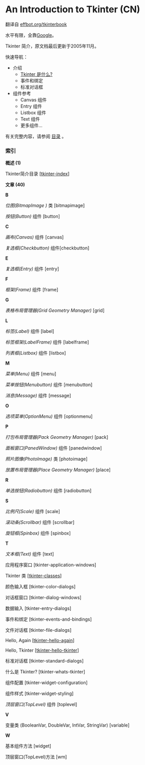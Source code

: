 # An Introduction to Tkinter (CN) #
翻译自 [effbot.org/tkinterbook](http://effbot.org/tkinterbook/)

水平有限，全靠[Google](http://translate.google.cn/)。


Tkinter 简介，原文档最后更新于2005年11月。

快速导航：

- 介绍
  - [Tkinter 是什么?](whats-tkinter.md)
  - 事件和绑定
  - 标准对话框
- 组件参考
  - Canvas 组件
  - Entry 组件
  - Listbox 组件
  - Text 组件
  - 更多组件…


有关完整内容，请参阅 [目录](index.md) 。

### 索引 ###

**概述 (1)**

Tkinter简介目录 [[tkinter-index](index.md)]

**文章 (40)**

**B**

*位图(BitmapImage )* 类 [bitmapimage]

*按钮(Button)* 组件 [button]

**C**

*画布(Canvas)* 组件 [canvas]

*复选框(Checkbutton)* 组件[checkbutton]

**E**

*复选框(Entry)* 组件 [entry]

**F**

*框架(Frame)* 组件 [frame]

**G**

*表格布局管理器(Grid Geometry Manager)* [grid]

**L**

*标签(Label)* 组件 [label]

*标签框架(LabelFrame)* 组件 [labelframe]

*列表框(Listbox)* 组件 [listbox]

**M**

*菜单(Menu)* 组件 [menu]

*菜单按钮(Menubutton)* 组件 [menubutton]

*消息(Message)* 组件 [message]

**O**

*选项菜单(OptionMenu)* 组件 [optionmenu]

**P**

*打包布局管理器(Pack Geometry Manager)* [pack]

*面板窗口(PanedWindow)* 组件 [panedwindow]

*照片图像(PhotoImage)* 类 [photoimage]

*放置布局管理器(Place Geometry Manager)* [place]

**R**

*单选按钮(Radiobutton)* 组件 [radiobutton]

**S**

*比例尺(Scale)* 组件 [scale]

*滚动条(Scrollbar)* 组件 [scrollbar]

*旋钮框(Spinbox)* 组件 [spinbox]

**T**

*文本框(Text)* 组件 [text]

应用程序窗口 [tkinter-application-windows]

Tkinter 类 [[tkinter-classes](tkinter-classes.md)]

颜色输入框 [tkinter-color-dialogs]

对话框窗口 [tkinter-dialog-windows]

数据输入 [tkinter-entry-dialogs]

事件和绑定 [tkinter-events-and-bindings]

文件对话框 [tkinter-file-dialogs]

Hello, Again [[tkinter-hello-again](hello-again.md)]

Hello, Tkinter [[tkinter-hello-tkinter](hello-tkinter.md)]

标准对话框 [tkinter-standard-dialogs]

什么是 Tkinter? [tkinter-whats-tkinter]

组件配置 [tkinter-widget-configuration]

组件样式 [tkinter-widget-styling]

*顶层窗口(TopLevel)* 组件 [toplevel]

**V**

变量类 (BooleanVar, DoubleVar, IntVar, StringVar) [variable]

**W**

基本组件方法 [widget]

顶层窗口(TopLevel)方法 [wm]

